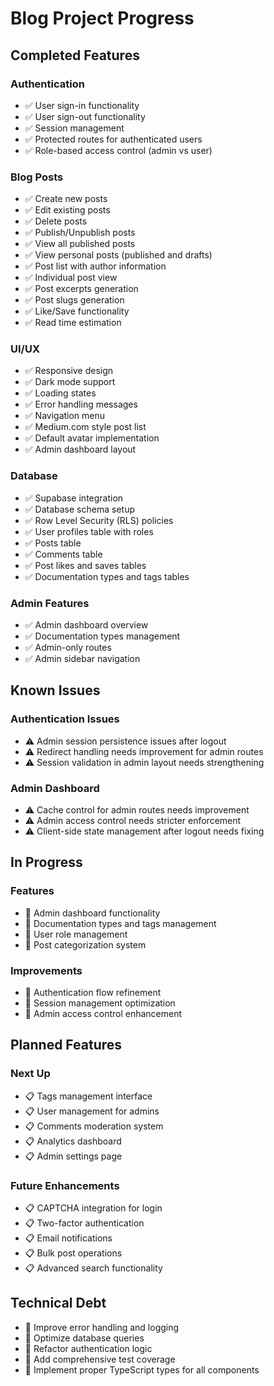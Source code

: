 # Blog Project Progress

## Completed Features

### Authentication
- ✅ User sign-in functionality
- ✅ User sign-out functionality
- ✅ Session management
- ✅ Protected routes for authenticated users
- ✅ Role-based access control (admin vs user)

### Blog Posts
- ✅ Create new posts
- ✅ Edit existing posts
- ✅ Delete posts
- ✅ Publish/Unpublish posts
- ✅ View all published posts
- ✅ View personal posts (published and drafts)
- ✅ Post list with author information
- ✅ Individual post view
- ✅ Post excerpts generation
- ✅ Post slugs generation
- ✅ Like/Save functionality
- ✅ Read time estimation

### UI/UX
- ✅ Responsive design
- ✅ Dark mode support
- ✅ Loading states
- ✅ Error handling messages
- ✅ Navigation menu
- ✅ Medium.com style post list
- ✅ Default avatar implementation
- ✅ Admin dashboard layout

### Database
- ✅ Supabase integration
- ✅ Database schema setup
- ✅ Row Level Security (RLS) policies
- ✅ User profiles table with roles
- ✅ Posts table
- ✅ Comments table
- ✅ Post likes and saves tables
- ✅ Documentation types and tags tables

### Admin Features
- ✅ Admin dashboard overview
- ✅ Documentation types management
- ✅ Admin-only routes
- ✅ Admin sidebar navigation

## Known Issues

### Authentication Issues
- ⚠️ Admin session persistence issues after logout
- ⚠️ Redirect handling needs improvement for admin routes
- ⚠️ Session validation in admin layout needs strengthening

### Admin Dashboard
- ⚠️ Cache control for admin routes needs improvement
- ⚠️ Admin access control needs stricter enforcement
- ⚠️ Client-side state management after logout needs fixing

## In Progress

### Features
- 🔄 Admin dashboard functionality
- 🔄 Documentation types and tags management
- 🔄 User role management
- 🔄 Post categorization system

### Improvements
- 🔄 Authentication flow refinement
- 🔄 Session management optimization
- 🔄 Admin access control enhancement

## Planned Features

### Next Up
- 📋 Tags management interface
- 📋 User management for admins
- 📋 Comments moderation system
- 📋 Analytics dashboard
- 📋 Admin settings page

### Future Enhancements
- 📋 CAPTCHA integration for login
- 📋 Two-factor authentication
- 📋 Email notifications
- 📋 Bulk post operations
- 📋 Advanced search functionality

## Technical Debt
- 🔧 Improve error handling and logging
- 🔧 Optimize database queries
- 🔧 Refactor authentication logic
- 🔧 Add comprehensive test coverage
- 🔧 Implement proper TypeScript types for all components 
